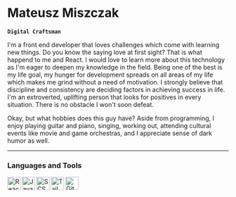 # Mateusz Miszczak

**`Digital Craftsman`**

I'm a front end developer that loves challenges which come with learning new things. Do you know the saying love at first sight? That is what happend to me and React. I would love to learn more about this technology as I'm eager to deepen my knowledge in the field. Being one of the best is my life goal, my hunger for development spreads on all areas of my life which makes me grind without a need of motivation. I strongly believe that discipline and consistency are deciding factors in achieving success in life. I'm an extroverted, uplifting person that looks for positives in every situation. There is no obstacle I won't soon defeat.

Okay, but what hobbies does this guy have? Aside from programming, I enjoy playing guitar and piano, singing, working out, attending cultural events like movie and game orchestras, and I appreciate sense of dark humor as well.

---

### Languages and Tools

<img align="left" alt="React" width="30px" src="https://camo.githubusercontent.com/27d0b117da00485c56d69aef0fa310a3f8a07abecc8aa15fa38c8b78526c60ac/68747470733a2f2f63646e2e6a7364656c6976722e6e65742f67682f64657669636f6e732f64657669636f6e2f69636f6e732f72656163742f72656163742d6f726967696e616c2e737667" data-canonical-src="https://cdn.jsdelivr.net/gh/devicons/devicon/icons/react/react-original.svg" style="max-width: 100%;">
<img align="left" alt="JavaScript" width="30px" src="https://camo.githubusercontent.com/528e232c728b497080cbf31d2a7e797caa81e402ff81643f79b2c2c395a29f17/68747470733a2f2f63646e2e6a7364656c6976722e6e65742f67682f64657669636f6e732f64657669636f6e2f69636f6e732f6a6176617363726970742f6a6176617363726970742d706c61696e2e737667" data-canonical-src="https://cdn.jsdelivr.net/gh/devicons/devicon/icons/javascript/javascript-plain.svg" style="max-width: 100%;">
<img align="left" alt="SCSS" width="30px" src="#" style="max-width: 100%;">
<img align="left" alt="Tailwind" width="30px" src="#" style="max-width: 100%;">
<img align="left" alt="Git" width="30px" src="https://camo.githubusercontent.com/dc9e7e657b4cd5ba7d819d1a9ce61434bd0ddbb94287d7476b186bd783b62279/68747470733a2f2f63646e2e6a7364656c6976722e6e65742f67682f64657669636f6e732f64657669636f6e2f69636f6e732f6769742f6769742d6f726967696e616c2e737667" data-canonical-src="https://cdn.jsdelivr.net/gh/devicons/devicon/icons/git/git-original.svg" style="max-width: 100%;">
<br/>

#
